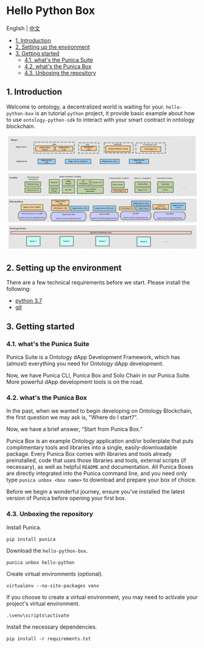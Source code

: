 # Hello Python Box

English | [中文](README_CN.md)

- [1. Introduction](#1-introduction)
- [2. Setting up the environment](#2-setting-up-the-environment)
- [3. Getting started](#3-getting-started)
    - [4.1. what's the Punica Suite](#41-whats-the-punica-suite)
    - [4.2. what's the Punica Box](#42-whats-the-punica-box)
    - [4.3. Unboxing the repository](#43-unboxing-the-repository)

## 1. Introduction

Welcome to ontology, a decentralized world is waiting for your. `hello-python-box` is an tutorial `python` project, it provide basic example about how to use `ontology-python-sdk` to interact with your smart contract in ontology blockchain.

![ecosystem](img/ecosystem.png)

## 2. Setting up the environment

There are a few technical requirements before we start. Please install the following:

- [python 3.7](https://www.python.org/downloads/release/python-370/)
- [git](https://git-scm.com/)

## 3. Getting started

### 4.1. what's the Punica Suite

Punica Suite is a Ontology dApp Development Framework, which has (almost) everything you need for Ontology dApp development.

Now, we have Punica CLI, Punica Box and Solo Chain in our Punica Suite. More powerful dApp development tools is on the road.

### 4.2. what's the Punica Box

In the past, when we wanted to begin developing on Ontology Blockchain, the first question we may ask is, "Where do I start?".

Now, we have a brief answer, “Start from Punica Box.”

Punica Box is an example Ontology application and/or boilerplate that puts complimentary tools and libraries into a single, easily-downloadable package. Every Punica Box comes with libraries and tools already preinstalled, code that uses those libraries and tools, external scripts (if necessary), as well as helpful `README` and documentation. All Punica Boxes are directly integrated into the Punica command line, and you need only type `punica unbox <box name>` to download and prepare your box of choice.

Before we begin a wonderful journey, ensure you've installed the latest version of Punica before opening your first box.

### 4.3. Unboxing the repository

Install Punica.

```shell
pip install punica
```

Download the `hello-python-box`.

```shell
punica unbox hello-python
```

Create virtual environments (optional).

```shell
virtualenv --no-site-packages venv
```

If you choose to create a virtual environment, you may need to activate your project's virtual environment.

```shell
.\venv\scripts\activate
```

Install the necessary dependencies.

```shell
pip install -r requirements.txt
```